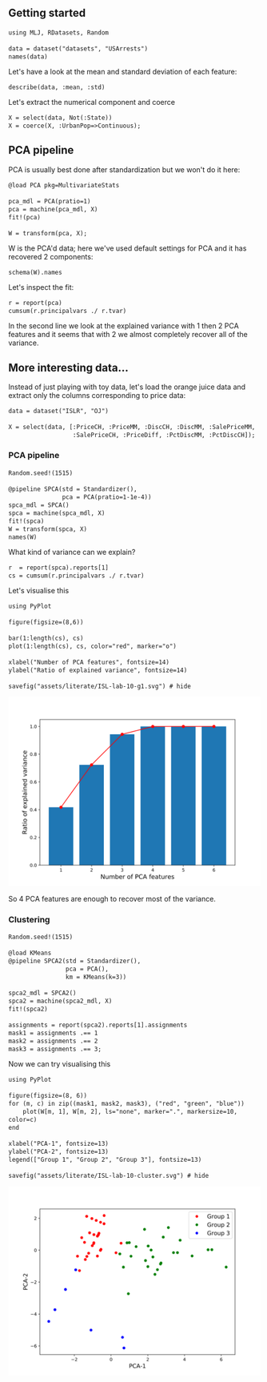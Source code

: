 <!--This file was generated, do not modify it.-->
## Getting started

```julia:ex1
using MLJ, RDatasets, Random

data = dataset("datasets", "USArrests")
names(data)
```

Let's have a look at the mean and standard deviation of each feature:

```julia:ex2
describe(data, :mean, :std)
```

Let's extract the numerical component and coerce

```julia:ex3
X = select(data, Not(:State))
X = coerce(X, :UrbanPop=>Continuous);
```

## PCA pipeline

PCA is usually best done after standardization but we won't do it here:

```julia:ex4
@load PCA pkg=MultivariateStats

pca_mdl = PCA(pratio=1)
pca = machine(pca_mdl, X)
fit!(pca)

W = transform(pca, X);
```

W is the PCA'd data; here we've used default settings for PCA and it has recovered 2 components:

```julia:ex5
schema(W).names
```

Let's inspect the fit:

```julia:ex6
r = report(pca)
cumsum(r.principalvars ./ r.tvar)
```

In the second line we look at the explained variance with 1 then 2 PCA features and it seems that with 2 we almost completely recover all of the variance.

## More interesting data...

Instead of just playing with toy data, let's load the orange juice data and extract only the columns corresponding to price data:

```julia:ex7
data = dataset("ISLR", "OJ")

X = select(data, [:PriceCH, :PriceMM, :DiscCH, :DiscMM, :SalePriceMM,
                  :SalePriceCH, :PriceDiff, :PctDiscMM, :PctDiscCH]);
```

### PCA pipeline

```julia:ex8
Random.seed!(1515)

@pipeline SPCA(std = Standardizer(),
               pca = PCA(pratio=1-1e-4))
spca_mdl = SPCA()
spca = machine(spca_mdl, X)
fit!(spca)
W = transform(spca, X)
names(W)
```

What kind of variance can we explain?

```julia:ex9
r  = report(spca).reports[1]
cs = cumsum(r.principalvars ./ r.tvar)
```

Let's visualise this

```julia:ex10
using PyPlot

figure(figsize=(8,6))

bar(1:length(cs), cs)
plot(1:length(cs), cs, color="red", marker="o")

xlabel("Number of PCA features", fontsize=14)
ylabel("Ratio of explained variance", fontsize=14)

savefig("assets/literate/ISL-lab-10-g1.svg") # hide
```

![PCA explained variance](/assets/literate/ISL-lab-10-g1.svg)

So 4 PCA features are enough to recover most of the variance.

### Clustering

```julia:ex11
Random.seed!(1515)

@load KMeans
@pipeline SPCA2(std = Standardizer(),
                pca = PCA(),
                km = KMeans(k=3))

spca2_mdl = SPCA2()
spca2 = machine(spca2_mdl, X)
fit!(spca2)

assignments = report(spca2).reports[1].assignments
mask1 = assignments .== 1
mask2 = assignments .== 2
mask3 = assignments .== 3;
```

Now we can  try visualising this

```julia:ex12
using PyPlot

figure(figsize=(8, 6))
for (m, c) in zip((mask1, mask2, mask3), ("red", "green", "blue"))
    plot(W[m, 1], W[m, 2], ls="none", marker=".", markersize=10, color=c)
end

xlabel("PCA-1", fontsize=13)
ylabel("PCA-2", fontsize=13)
legend(["Group 1", "Group 2", "Group 3"], fontsize=13)

savefig("assets/literate/ISL-lab-10-cluster.svg") # hide
```

![](/assets/literate/ISL-lab-10-cluster.svg)

